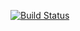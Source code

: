 [![Build Status](https://travis-ci.com/naktu/aee_parser.svg?branch=master)](https://travis-ci.com/naktu/aee_parser)